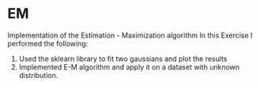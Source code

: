 # EM
Implementation of the Estimation - Maximization algorithm
In this Exercise I performed the following:
1. Used the sklearn library to fit two gaussians and plot the results
2. Implemented E-M algorithm and apply it on a dataset with unknown distribution.
